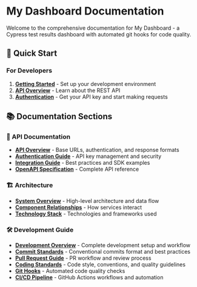 # My Dashboard Documentation

Welcome to the comprehensive documentation for My Dashboard - a Cypress test results dashboard with automated git hooks for code quality.

## 🚀 Quick Start

### For Developers
1. **[Getting Started](./getting-started.md)** - Set up your development environment
2. **[API Overview](./api/overview.md)** - Learn about the REST API
3. **[Authentication](./api/authentication.md)** - Get your API key and start making requests

## 📚 Documentation Sections

### 🔧 API Documentation
- **[API Overview](./api/overview.md)** - Base URLs, authentication, and response formats
- **[Authentication Guide](./api/authentication.md)** - API key management and security
- **[Integration Guide](./api/integration-guide.md)** - Best practices and SDK examples
- **[OpenAPI Specification](https://github.com/jayc13/my-dashboard/blob/main/server/docs/api-documentation/openapi.yaml)** - Complete API reference

### 🏗️ Architecture
- **[System Overview](./architecture/overview.md)** - High-level architecture and data flow
- **[Component Relationships](./architecture/overview.md#component-overview)** - How services interact
- **[Technology Stack](./architecture/overview.md#technology-stack)** - Technologies and frameworks used

### 🛠️ Development Guide
- **[Development Overview](./development/overview.md)** - Complete development setup and workflow
- **[Commit Standards](./development/commit-standards.md)** - Conventional commits format and best practices
- **[Pull Request Guide](./development/pull-requests.md)** - PR workflow and review process
- **[Coding Standards](./development/standards.md)** - Code style, conventions, and quality guidelines
- **[Git Hooks](./development/git-hooks.md)** - Automated code quality checks
- **[CI/CD Pipeline](./development/ci-cd.md)** - GitHub Actions workflows and automation
